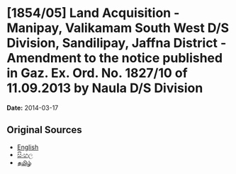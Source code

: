 # [1854/05] Land Acquisition - Manipay, Valikamam South West D/S Division, Sandilipay, Jaffna District - Amendment to the notice published in Gaz. Ex. Ord. No. 1827/10 of 11.09.2013 by Naula D/S Division

**Date:** 2014-03-17

## Original Sources

- [English](https://documents.gov.lk/view/extra-gazettes/2014/3/1854-05_E.pdf)
- [සිංහල](https://documents.gov.lk/view/extra-gazettes/2014/3/1854-05_S.pdf)
- [தமிழ்](https://documents.gov.lk/view/extra-gazettes/2014/3/1854-05_T.pdf)
